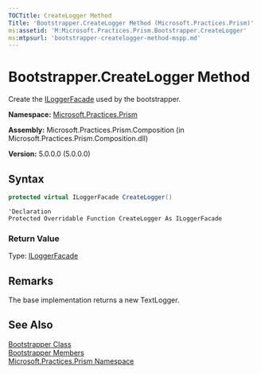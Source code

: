 ```yaml
---
TOCTitle: CreateLogger Method
Title: 'Bootstrapper.CreateLogger Method (Microsoft.Practices.Prism)'
ms:assetid: 'M:Microsoft.Practices.Prism.Bootstrapper.CreateLogger'
ms:mtpsurl: 'bootstrapper-createlogger-method-mspp.md'
---
```



# Bootstrapper.CreateLogger Method

Create the [ILoggerFacade](/patterns-practices/reference/iloggerfacade-interface-mspp-logging) used by the bootstrapper.

**Namespace:** [Microsoft.Practices.Prism](/patterns-practices/reference/mspp-namespace)

**Assembly:** Microsoft.Practices.Prism.Composition (in Microsoft.Practices.Prism.Composition.dll)

**Version:** 5.0.0.0 (5.0.0.0)

## Syntax

```C#
protected virtual ILoggerFacade CreateLogger()
```

```VB
'Declaration
Protected Overridable Function CreateLogger As ILoggerFacade
```            

### Return Value

Type: [ILoggerFacade](/patterns-practices/reference/iloggerfacade-interface-mspp-logging)

## Remarks

 The base implementation returns a new TextLogger.

## See Also

[Bootstrapper Class](/patterns-practices/reference/bootstrapper-class-mspp)<br/>
[Bootstrapper Members](/patterns-practices/reference/bootstrapper-members-mspp)<br/>
[Microsoft.Practices.Prism Namespace](/patterns-practices/reference/mspp-namespace)<br/>